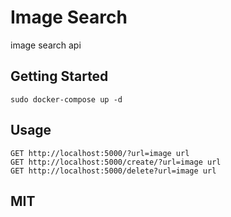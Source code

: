 # Image Search

image search api

## Getting Started

```
sudo docker-compose up -d
```

## Usage

```
GET http://localhost:5000/?url=image url
GET http://localhost:5000/create/?url=image url
GET http://localhost:5000/delete?url=image url
```

## MIT
